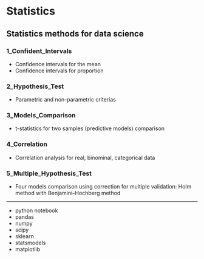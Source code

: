# Statistics
## Statistics methods for data science

### 1_Confident_Intervals
- Confidence intervals for the mean
- Confidence intervals for proportion


### 2_Hypothesis_Test
- Parametric and non-parametric criterias


### 3_Models_Comparison
 - t-statistics for two samples (predictive models) comparison
 
### 4_Correlation
 - Correlation analysis for real, binominal, categorical data
 
 
### 5_Multiple_Hypothesis_Test
- Four models comparison using correction for multiple validation: Holm method with Benjamini–Hochberg method

______________________________________________________________________________________________________________________________

- python notebook
- pandas
- numpy
- scipy
- sklearn
- statsmodels
- matplotlib
